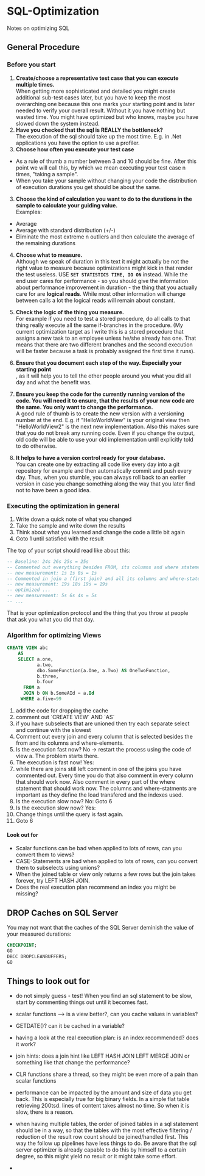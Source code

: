 # SQL-Optimization
Notes on optimizing SQL

## General Procedure

### Before you start

1. **Create/choose a representative test case that you can execute multiple times.** <br>When getting more sophisticated and detailed you might create additional sub-test cases later, but you have to keep the most overarching one because this one marks your starting point and is later needed to verify your overall result. Without it you have nothing but wasted time. You might have optimized but who knows, maybe you have slowed down the system instead.
  1. **Have you checked that the sql is REALLY the bottleneck?** <br>The execution of the sql should take up the most time. E.g. in .Net applications you have the option to use a profiler.
2. **Choose how often you execute your test case**
  - As a rule of thumb a number between 3 and 10 should be fine. After this point we will call this, by which we mean executing your test case n times, "taking a sample".
  - When you take your sample without changing your code the distribution of execution durations you get should be about the same.
3. **Choose the kind of calculation you want to do to the durations in the sample to calculate your guiding value.**<br> Examples:
  - Average
  - Average with standard distribution (+/-)
  - Eliminate the most extreme n outliers and then calculate the average of the remaining durations
4. **Choose what to measure.**<br> Although we speak of duration in this text it might actually be not the right value to measure because optimizations might kick in that render the test useless. USE **`SET STATISTICS TIME, IO ON`** instead. While the end user cares for performance - so you should give the information about performance improvement in duration - the thing that you actually care for are **logical reads**. While most other information will change between calls a lot the logical reads will remain about constant.
5. **Check the logic of the thing you measure.**<br> For example if you need to test a stored procedure, do all calls to that thing really execute all the same if-branches in the procedure. (My current optimization target as I write this is a stored procedure that assigns a new task to an employee unless he/she already has one. That means that there are two different branches and the second execution will be faster because a task is probably assigned the first time it runs).

6. **Ensure that you document each step of the way. Especially your starting point**<br>, as it will help you to tell the other people around you what you did all day and what the benefit was.

7. **Ensure you keep the code for the currently running version of the code. You will need it to ensure, that the results of your new code are the same. You only want to change the performance.**<br> A good rule of thumb is to create the new version with a versioning number at the end. E.g. if "HelloWorldView" is your original view then "HelloWorldView2" is the next new implementation. Also this makes sure that you do not break any running code. Even if you change the output, old code will be able to use your old implementation until explicitly told to do otherwise.

8. **It helps to have a version control ready for your database.**<br> You can create one by extracting all code like every day into a git repository for example and then automatically commit and push every day. Thus, when you stumble, you can always roll back to an earlier version in case you change something along the way that you later find not to have been a good idea.

### Executing the optimization in general

1. Write down a quick note of what you changed
2. Take the sample and write down the results
3. Think about what you learned and change the code a little bit again
4. Goto 1 until satisfied with the result

The top of your script should read like about this:
```sql
-- Baseline: 24s 26s 25s = 25s
-- Commented out everything besides FROM, its columns and where statements
-- new measurement: 1s 1s 0s = 1s
-- Commented in join a (first join) and all its columns and where-statements
-- new measurement: 19s 18s 19s = 19s
-- optimized ...
-- new measurement: 5s 6s 4s = 5s
-- ...
```

That is your optimization protocol and the thing that you throw at people that ask you what you did that day.

### Algorithm for optimizing Views

```sql
CREATE VIEW abc
    AS
    SELECT a.one,
           a.two,
           dbo.SomeFunction(a.One, a.Two) AS OneTwoFunction,
           b.three,
           b.four
      FROM a
      JOIN b ON b.SomeAId = a.Id
     WHERE a.five=99
```

1. add the code for dropping the cache
2. comment out ´CREATE VIEW´ AND ´AS´
3. if you have subselects that are unioned then try each separate select and continue with the slowest
4. Comment out every join and every column that is selected besides the from and its columns and where-elements. 
5. Is the execution fast now? No -> restart the process using the code of view a. The problem starts there.
6. The execution is fast now! Yes:
7. while there are joins still left comment in one of the joins you have commented out. Every time you do that also comment in every column that should work now. Also comment in every part of the where statement that should work now. The columns and where-statments are important as they define the load transfered and the indexes used.
8. Is the execution slow now? No: Goto 6
9. Is the execution slow now? Yes: 
10. Change things until the query is fast again.
11. Goto 6 

#### Look out for

- Scalar functions can be bad when applied to lots of rows, can you convert them to views?
- CASE-Statements are bad when applied to lots of rows, can you convert them to subselects using unions?
- When the joined table or view only returns a few rows but the join takes forever, try LEFT HASH JOIN. 
- Does the real execution plan recommend an index you might be missing?

## DROP Caches on SQL Server

You may not want that the caches of the SQL Server deminish the value of your measured durations:

```sql
CHECKPOINT; 
GO 
DBCC DROPCLEANBUFFERS; 
GO
```

## Things to look out for

- do not simply guess - test! When you find an sql statement to be slow, start by commenting things out until it becomes fast.

- scalar functions --> is a view better?, can you cache values in variables?
- GETDATE()? can it be cached in a variable?
- having a look at the real execution plan: is an index recommended? does it work?
- join hints: does a join hint like LEFT HASH JOIN LEFT MERGE JOIN or something like that change the performance?
- CLR functions share a thread, so they might be even more of a pain than scalar functions
- performance can be impacted by the amount and size of data you get back. This is especially true for big binary fields. In a simple flat table retrieving 200tsd. lines of content takes almost no time. So when it is slow, there is a reason.
- when having multiple tables, the order of joined tables in a sql statement should be in a way, so that the tables with the most effective filtering / reduction of the result row count should be joined/handled first. This way the follow up pipelines have less things to do. Be aware that the sql server optimizer is already capable to do this by himself to a certain degree, so this might yield no result or it might take some effort.
- 
